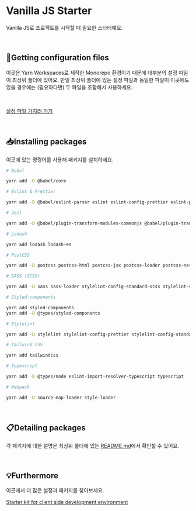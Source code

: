 # Vanilla JS Starter

Vanilla JS로 프로젝트를 시작할 때 필요한 스타터예요.

<br>

## 🛒Getting configuration files

이곳은 Yarn Workspaces로 제작한 Monorepo 환경이기 때문에 대부분의 설정 파일이 최상위 폴더에 있어요. 만일 최상위 폴더에 있는 설정 파일과 동일한 파일이 이곳에도 있을 경우에는 (필요하다면) 두 파일을 조합해서 사용하세요.

<br>

[설정 파일 가지러 가기](https://github.com/biniruu/starter-kit-frontend)

<br>

## 📥Installing packages

이곳에 있는 명령어를 사용해 패키지를 설치하세요.

```bash
# Babel

yarn add -D @babel/core

# Eslint & Prettier

yarn add -D @babel/eslint-parser eslint eslint-config-prettier eslint-plugin-import eslint-plugin-jsx-a11y eslint-plugin-prettier eslint-webpack-plugin prettier

# Jest

yarn add -D @babel/plugin-transform-modules-commonjs @babel/plugin-transform-runtime eslint-plugin-jest jest

# Lodash

yarn add lodash lodash-es

# PostCSS

yarn add -D postcss postcss-html postcss-jsx postcss-loader postcss-nesting postcss-preset-env postcss-scss postcss-syntax

# SASS (SCSS)

yarn add -D sass sass-loader stylelint-config-standard-scss stylelint-scss

# Styled-components

yarn add styled-components
yarn add -D @types/styled-components

# Stylelint

yarn add -D stylelint stylelint-config-prettier stylelint-config-standard stylelint-order

# Tailwind CSS

yarn add tailwindcss

# Typescript

yarn add -D @types/node eslint-import-resolver-typescript typescript

# Webpack

yarn add -D source-map-loader style-loader
```

<br>

## 📋Detailing packages

각 패키지에 대한 설명은 최상위 폴더에 있는 [README.md](https://github.com/biniruu/starter-kit-frontend#detailing-packages)에서 확인할 수 있어요.

<br>

## 💡Furthermore

이곳에서 더 많은 설정과 패키지를 찾아보세요.

[Starter kit for client side development environment](https://github.com/biniruu/starter-kit-frontend)
